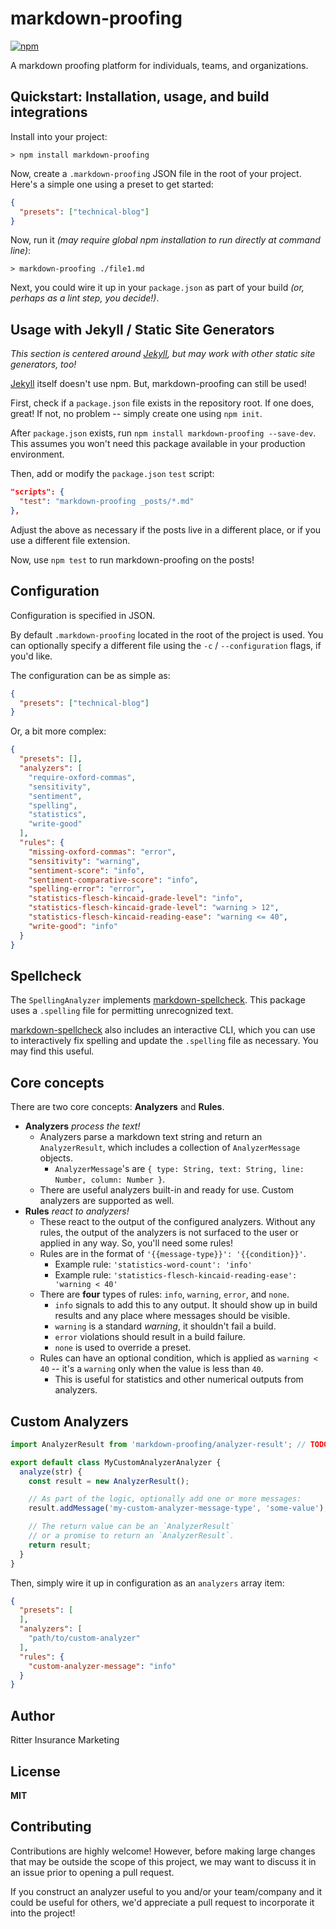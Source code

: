 # markdown-proofing

[![npm](https://img.shields.io/npm/v/markdown-proofing.svg)](https://www.npmjs.com/package/markdown-proofing)

A markdown proofing platform for individuals, teams, and organizations.

## Quickstart: Installation, usage, and build integrations

Install into your project:

```
> npm install markdown-proofing
```

Now, create a `.markdown-proofing` JSON file in the root of your project. Here's a simple one using a preset to get started:

```json
{
  "presets": ["technical-blog"]
}
```

Now, run it *(may require global npm installation to run directly at command line)*:

```
> markdown-proofing ./file1.md
```

Next, you could wire it up in your `package.json` as part of your build *(or, perhaps as a lint step, you decide!)*.

## Usage with Jekyll / Static Site Generators

*This section is centered around [Jekyll](https://jekyllrb.com/), but may work with other static site generators, too!*

[Jekyll](https://jekyllrb.com/) itself doesn't use npm. But, markdown-proofing can still be used!

First, check if a `package.json` file exists in the repository root. If one does, great! If not, no problem -- simply create one using `npm init`.

After `package.json` exists, run `npm install markdown-proofing --save-dev`. This assumes you won't need this package available in your production environment.

Then, add or modify the `package.json` `test` script:

```json
"scripts": {
  "test": "markdown-proofing _posts/*.md"
},
```

Adjust the above as necessary if the posts live in a different place, or if you use a different file extension.

Now, use `npm test` to run markdown-proofing on the posts!

## Configuration

Configuration is specified in JSON.

By default `.markdown-proofing` located in the root of the project is used. You can optionally specify a different file using the `-c` / `--configuration` flags, if you'd like.

The configuration can be as simple as:

```json
{
  "presets": ["technical-blog"]
}
```

Or, a bit more complex:

```json
{
  "presets": [],
  "analyzers": [
    "require-oxford-commas",
    "sensitivity",
    "sentiment",
    "spelling",
    "statistics",
    "write-good"
  ],
  "rules": {
    "missing-oxford-commas": "error",
    "sensitivity": "warning",
    "sentiment-score": "info",
    "sentiment-comparative-score": "info",
    "spelling-error": "error",
    "statistics-flesch-kincaid-grade-level": "info",
    "statistics-flesch-kincaid-grade-level": "warning > 12",
    "statistics-flesch-kincaid-reading-ease": "warning <= 40",
    "write-good": "info"
  }
}
```

## Spellcheck

The `SpellingAnalyzer` implements [markdown-spellcheck](https://www.npmjs.com/package/markdown-spellcheck). This package uses a `.spelling` file for permitting unrecognized text.

[markdown-spellcheck](https://www.npmjs.com/package/markdown-spellcheck) also includes an interactive CLI, which you can use to interactively fix spelling and update the `.spelling` file as necessary. You may find this useful.

## Core concepts

There are two core concepts: **Analyzers** and **Rules**.

- **Analyzers** *process the text!*
  - Analyzers parse a markdown text string and return an `AnalyzerResult`, which includes a collection of `AnalyzerMessage` objects.
    - `AnalyzerMessage`'s are `{ type: String, text: String, line: Number, column: Number }`.
  - There are useful analyzers built-in and ready for use. Custom analyzers are supported as well.
- **Rules** *react to analyzers!*
  - These react to the output of the configured analyzers. Without any rules, the output of the analyzers is not surfaced to the user or applied in any way. So, you'll need some rules!
  - Rules are in the format of `'{{message-type}}': '{{condition}}'`.
    - Example rule: `'statistics-word-count': 'info'`
    - Example rule: `'statistics-flesch-kincaid-reading-ease': 'warning < 40'`
  - There are **four** types of rules: `info`, `warning`, `error`, and `none`.
    - `info` signals to add this to any output. It should show up in build results and any place where messages should be visible.
    - `warning` is a standard *warning*, it shouldn't fail a build.
    - `error` violations should result in a build failure.
    - `none` is used to override a preset.
  - Rules can have an optional condition, which is applied as `warning < 40` -- it's a `warning` only when the value is less than `40`.
    - This is useful for statistics and other numerical outputs from analyzers.

## Custom Analyzers

```javascript
import AnalyzerResult from 'markdown-proofing/analyzer-result'; // TODO: Change this import if this is not correct

export default class MyCustomAnalyzerAnalyzer {
  analyze(str) {
    const result = new AnalyzerResult();

    // As part of the logic, optionally add one or more messages:
    result.addMessage('my-custom-analyzer-message-type', 'some-value');

    // The return value can be an `AnalyzerResult`
    // or a promise to return an `AnalyzerResult`.
    return result;
  }
}
```

Then, simply wire it up in configuration as an `analyzers` array item:

```json
{
  "presets": [
  ],
  "analyzers": [
    "path/to/custom-analyzer"
  ],
  "rules": {
    "custom-analyzer-message": "info"
  }
}

```

## Author

Ritter Insurance Marketing

## License

**MIT**

## Contributing

Contributions are highly welcome! However, before making large changes that may be outside the scope of this project, we may want to discuss it in an issue prior to opening a pull request.

If you construct an analyzer useful to you and/or your team/company and it could be useful for others, we'd appreciate a pull request to incorporate it into the project!
